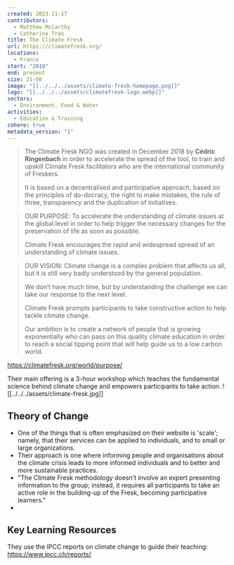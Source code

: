 ```yaml
---
created: 2023-11-17
contributors:
  - Matthew McCarthy
  - Catherine Tran
title: The Climate Fresk
url: https://climatefresk.org/
locations:
  - France
start: "2018"
end: present
size: 21-50
image: "[[../../../assets/climate-fresk-homepage.png]]"
logo: "[[../../../assets/climatefresk-logo.webp]]"
sectors:
  - Environment, Food & Water
activities:
  - Education & Training
cohere: true
metadata_version: "1"
---
```

>The Climate Fresk NGO was created in December 2018 by **Cédric Ringenbach** in order to accelerate the spread of the tool, to train and upskill Climate Fresk facilitators who are the international community of Freskers.
>
>It is based on a decentralised and participative approach, based on the principles of do-docracy, the right to make mistakes, the rule of three, transparency and the duplication of initiatives.

>OUR PURPOSE: To accelerate the understanding of climate issues at the global level in order to help trigger the necessary changes for the preservation of life as soon as possible.
>
>Climate Fresk encourages the rapid and widespread spread of an understanding of climate issues. 

> OUR VISION: Climate change is a complex problem that affects us all, but it is still very badly understood by the general population.
>
>We don’t have much time, but by understanding the challenge we can take our response to the next level.
>
>Climate Fresk prompts participants to take constructive action to help tackle climate change.
>
>Our ambition is to create a network of people that is growing exponentially who can pass on this quality climate education in order to reach a social tipping point that will help guide us to a low carbon world.

https://climatefresk.org/world/purpose/

Their main offering is a 3-hour workshop which teaches the fundamental science behind climate change and empowers participants to take action.
![[../../../assets/climate-fresk.jpg]]
## Theory of Change

- One of the things that is often emphasized on their website is 'scale'; namely, that their services can be applied to individuals, and to small or large organizations. 
- Their approach is one where informing people and organisations about the climate crisis leads to more informed individuals and to better and more sustainable practices. 
- "The Climate Fresk methodology doesn’t involve an expert presenting information to the group; instead, it requires all participants to take an active role in the building-up of the Fresk, becoming participative learners."
- 
## Key Learning Resources

They use the IPCC reports on climate change to guide their teaching: https://www.ipcc.ch/reports/



